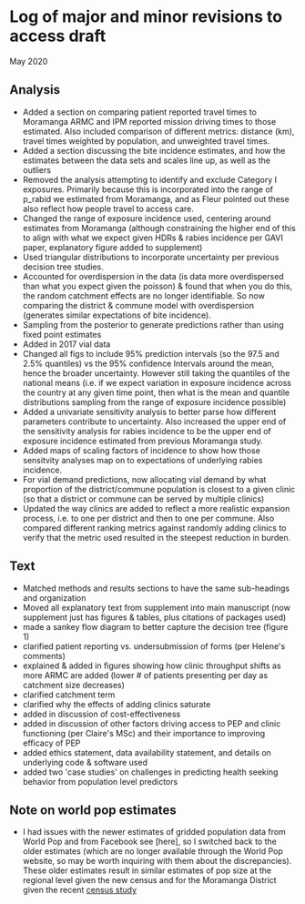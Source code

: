 #  Log of major and minor revisions to access draft

May 2020

## Analysis
- Added a section on comparing patient reported travel times to Moramanga ARMC and IPM reported mission driving times to those estimated. Also included comparison of different metrics: distance (km), travel times weighted by population, and unweighted travel times.
- Added a section discussing the bite incidence estimates, and how the estimates between the data sets and scales line up, as well as the outliers
- Removed the analysis attempting to identify and exclude Category I exposures. Primarily because this is incorporated into the range of p_rabid we estimated from Moramanga, and as Fleur pointed out these also reflect how people travel to access care. 
- Changed the range of exposure incidence used, centering around estimates from Moramanga (although constraining the higher end of this to align with what we expect given HDRs & rabies incidence per GAVI paper, explanatory figure added to supplement)
- Used triangular distributions to incorporate uncertainty per previous decision tree studies. 
- Accounted for overdispersion in the data (is data more overdispersed than what you expect given the poisson) & found that when you do this, the random catchment effects are no longer identifiable. So now comparing the district & commune model with overdispersion (generates similar expectations of bite incidence).
- Sampling from the posterior to generate predictions rather than using fixed point estimates
- Added in 2017 vial data
- Changed all figs to include 95% prediction intervals (so the 97.5 and 2.5% quantiles) vs the 95% confidence Intervals around the mean, hence the broader uncertainty. However still taking the quantiles of the national means (i.e. if we expect variation in exposure incidence across the country at any given time point, then what is the mean and quantile distributions sampling from the range of exposure incidence possible)
-  Added a univariate sensitivity analysis to better parse how different parameters contribute to uncertainty. Also increased the upper end of the sensitivity analysis for rabies incidence to be the upper end of exposure incidence estimated from previous Moramanga study.
- Added maps of scaling factors of incidence to show how those sensitvity analyses map on to expectations of underlying rabies incidence. 
- For vial demand predictions, now allocating vial demand by what proportion of the district/commune population is closest to a given clinic (so that a district or commune can be served by multiple clinics)
- Updated the way clinics are added to reflect a more realistic expansion process, i.e. to one per district and then to one per commune. Also compared different ranking metrics against randomly adding clinics to verify that the metric used resulted in the steepest reduction in burden.

## Text
- Matched methods and results sections to have the same sub-headings and organization
- Moved all explanatory text from supplement into main manuscript (now supplement just has figures & tables, plus citations of  packages used)
- made a sankey flow diagram to better capture the decision tree (figure 1)
- clarified patient reporting vs. undersubmission of forms (per Helene's comments)
- explained & added in figures showing how clinic throughput shifts as more ARMC are added (lower # of patients presenting per day as catchment size decreases)
- clarified catchment term
- clarified why the effects of adding clinics saturate
- added in  discussion of cost-effectiveness
- added in  discussion of other factors driving access to PEP and clinic functioning (per Claire's MSc) and their importance to improving efficacy of PEP
- added ethics statement, data availability statement, and details on underlying code & software used
- added two 'case studies' on challenges in predicting health seeking behavior from population level predictors

## Note on world pop estimates
- I had issues with the newer estimates of gridded population data from World Pop and from Facebook see [here], so I switched back to the older estimates (which are no longer available through the World Pop website, so may be worth inquiring with them about the discrepancies). These older estimates result in similar estimates of pop size at the regional level given the new census and for the Moramanga District given the recent [census study]()

